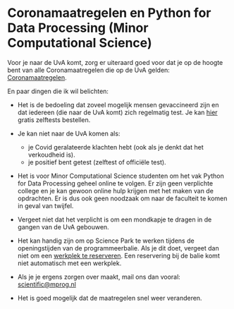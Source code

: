 # Coronamaatregelen en Python for Data Processing (Minor Computational Science)

Voor je naar de UvA komt, zorg er uiteraard goed voor dat je op de hoogte bent van alle Coronamaatregelen die op de UvA gelden: [Coronamaatregelen](https://www.uva.nl/actueel/coronavirus/coronavirus.html).

En paar dingen die ik wil belichten:

- Het is de bedoeling dat zoveel mogelijk mensen gevaccineerd zijn en dat iedereen (die naar de UvA komt) zich regelmatig test. Je kan [hier](https://www.zelftestonderwijs.nl/) gratis zelftests bestellen.

- Je kan niet naar de UvA komen als:
    - je Covid geralateerde klachten hebt (ook als je denkt dat het verkoudheid is).
    - je positief bent getest (zelftest of officiële test).

- Het is voor Minor Computational Science studenten om het vak Python for Data Processing geheel online te volgen. Er zijn geen verplichte college en je kan gewoon online hulp krijgen met het maken van de opdrachten. Er is dus ook geen noodzaak om naar de faculteit te komen in geval van twijfel.

- Vergeet niet dat het verplicht is om een mondkapje te dragen in de gangen van de UvA gebouwen.

- Het kan handig zijn om op Science Park te werken tijdens de openingstijden van de programmeerbalie. Als je dit doet, vergeet dan niet om een [werkplek te reserveren](https://uba.uva.nl/en/visiting-and-studying/book-a-study-space/book-a-study-space.html). Een reservering bij de balie komt niet automatisch met een werkplek.

- Als je je ergens zorgen over maakt, mail ons dan vooral: <scientific@mprog.nl>

- Het is goed mogelijk dat de maatregelen snel weer veranderen.
